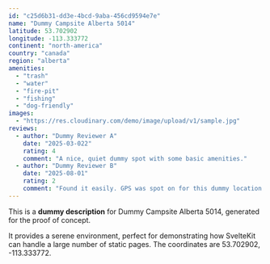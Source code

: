 ```yaml
---
id: "c25d6b31-dd3e-4bcd-9aba-456cd9594e7e"
name: "Dummy Campsite Alberta 5014"
latitude: 53.702902
longitude: -113.333772
continent: "north-america"
country: "canada"
region: "alberta"
amenities:
  - "trash"
  - "water"
  - "fire-pit"
  - "fishing"
  - "dog-friendly"
images:
  - "https://res.cloudinary.com/demo/image/upload/v1/sample.jpg"
reviews:
  - author: "Dummy Reviewer A"
    date: "2025-03-022"
    rating: 4
    comment: "A nice, quiet dummy spot with some basic amenities."
  - author: "Dummy Reviewer B"
    date: "2025-08-01"
    rating: 2
    comment: "Found it easily. GPS was spot on for this dummy location."
---
```


This is a **dummy description** for Dummy Campsite Alberta 5014, generated for the proof of concept.

It provides a serene environment, perfect for demonstrating how SvelteKit can handle a large number of static pages. The coordinates are 53.702902, -113.333772.
